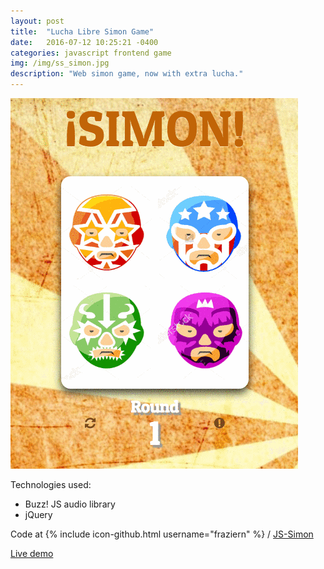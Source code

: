 ```yaml
---
layout: post
title:  "Lucha Libre Simon Game"
date:   2016-07-12 10:25:21 -0400
categories: javascript frontend game
img: /img/ss_simon.jpg
description: "Web simon game, now with extra lucha."
---
```





![Project screenshot](/img/gif_simon.gif)

Technologies used:

- Buzz! JS audio library
- jQuery

Code at  {% include icon-github.html username="fraziern" %} / [JS-Simon](https://github.com/fraziern/JS-Simon)

[Live demo](/simon/)
